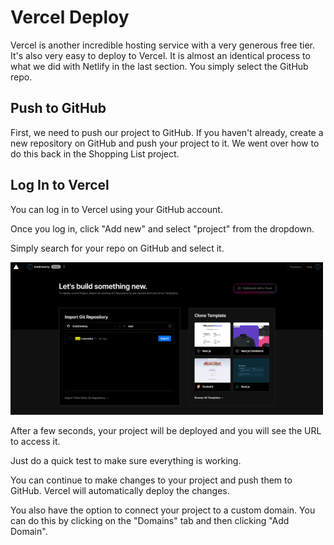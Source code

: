 # Vercel Deploy

Vercel is another incredible hosting service with a very generous free tier. It's also very easy to deploy to Vercel. It is almost an identical process to what we did with Netlify in the last section. You simply select the GitHub repo.

## Push to GitHub

First, we need to push our project to GitHub. If you haven't already, create a new repository on GitHub and push your project to it. We went over how to do this back in the Shopping List project.

## Log In to Vercel

You can log in to Vercel using your GitHub account.

Once you log in, click "Add new" and select "project" from the dropdown.

Simply search for your repo on GitHub and select it.

<img src="images/vercel1.png" width="500">

After a few seconds, your project will be deployed and you will see the URL to access it.

Just do a quick test to make sure everything is working.

You can continue to make changes to your project and push them to GitHub. Vercel will automatically deploy the changes.

You also have the option to connect your project to a custom domain. You can do this by clicking on the "Domains" tab and then clicking "Add Domain".
